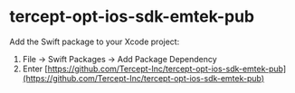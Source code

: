 # tercept-opt-ios-sdk-emtek-pub

Add the Swift package to your Xcode project:
1. File -> Swift Packages -> Add Package Dependency
2. Enter [https://github.com/Tercept-Inc/tercept-opt-ios-sdk-emtek-pub](https://github.com/Tercept-Inc/tercept-opt-ios-sdk-emtek-pub)

